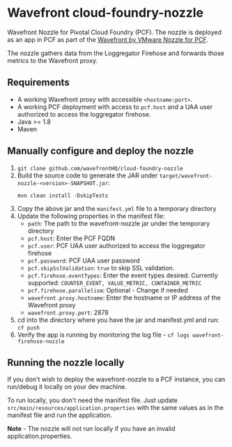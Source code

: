 # Wavefront cloud-foundry-nozzle
Wavefront Nozzle for Pivotal Cloud Foundry (PCF). The nozzle is deployed as an app in PCF as part of the [Wavefront by VMware Nozzle for PCF](https://network.pivotal.io/products/wavefront-nozzle/).


The nozzle gathers data from the Loggregator Firehose and forwards those metrics to the Wavefront proxy.

## Requirements
* A working Wavefront proxy with accessible `<hostname:port>`.
* A working PCF deployment with access to `pcf.host` and a UAA user authorized to access the loggregator firehose.
* Java >= 1.8
* Maven

## Manually configure and deploy the nozzle

1. `git clone github.com/wavefrontHQ/cloud-foundry-nozzle`
1. Build the source code to generate the JAR under `target/wavefront-nozzle-<version>-SNAPSHOT.jar`:
   ```
   mvn clean install -DskipTests
   ```
1. Copy the above jar and the `manifest.yml` file to a temporary directory
1. Update the following properties in the manifest file:
    * `path`: The path to the wavefront-nozzle jar under the temporary directory
    * `pcf.host`: Enter the PCF FQDN
    * `pcf.user`: PCF UAA user authorized to access the loggregator firehose
    * `pcf.password`: PCF UAA user password
    * `pcf.skipSslValidation`: `true` to skip SSL validation.
    * `pcf.firehose.eventTypes`: Enter the event types desired. Currently supported: `COUNTER_EVENT, VALUE_METRIC, CONTAINER_METRIC`
    * `pcf.firehose.parallelism`: Optional - Change if needed
    * `wavefront.proxy.hostname`: Enter the hostname or IP address of the Wavefront proxy
    * `wavefront.proxy.port`: 2878
1. cd into the directory where you have the jar and manifest.yml and run: `cf push`
1. Verify the app is running by monitoring the log file - `cf logs wavefront-firehose-nozzle`

## Running the nozzle locally
If you don't wish to deploy the wavefront-nozzle to a PCF instance, you can run/debug it locally on your dev machine.

To run locally, you don't need the manifest file. Just update `src/main/resources/application.properties` with the same values as in the manifest file and run the application.

**Note** - The nozzle will not run locally if you have an invalid application.properties.
